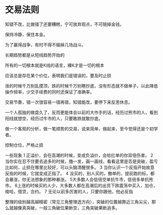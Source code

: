 # 交易法则

知错不改，比做错了还要糟糕，宁可放弃观点，不可赔掉金钱。

保持冷静，保住本金。

为了赢得战争，有时不得不输掉几场战斗。

长期趋势都是从短线趋势开始的

所有的一切根本就是K线的语言，裸K才是一切的根本

应该总是存在某个价位，表明我们是错误的，要及时止损


涨的时候千万别乱摸顶，跌的时候千万别瞎抄底，没有形态就不做单子，以此降低操作频率，少交手续费的同时还保证了准确率。

交易节奏，错一次很容易一错再错，知错能改，要停下来反思休息。

一个人孤独的做盘久了，反而更能体会以前的大作手的话，经历过熊市的人，看到阳线就想空，经历过牛市的人，只要敢跌就敢抄底。

做一个客观的分析，做一笔顺势的交易，说来简单，做起来，至今觉得还是个初学者。

控制仓位，严格止损

一些现象
1 正溢价，会在高潮的时候，变成负溢价，会给扛单的你双倍伤害。
2 当你实在忍不住要去追多的时候，撸一发，画一画线，看看这里是否是突破，盈亏比如何，止损在哪里比较好，可以头脑清醒很多。
3 当你认识一个反指开始故意反指的时候，它就变成正指了。
4 没买的，别人买的，撤单的，提前跑的标，都会暴涨，你无法想象的那种暴涨。
5大多数人会低倍空单抗牛市，低倍多单抗熊市。
6上涨的时候买的人少，大多数人都在高潮后的出货下跌震荡中买入，加仓，梭哈，借贷，合约。
7 无论以前多厉害的人，只要你跟他，他必反指

整理的级别越高越精密（常见三角整理选方向），突破的位置越靠近三角尖尖，那么就越像真突破，一般三角破位果断空，三角突破果断追多。
